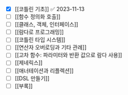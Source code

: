 - [x] [[코틀린 기초]] ✅ 2023-11-13
- [ ] [[함수 정의화 호출]]
- [ ] [[클래스, 객체, 인터페이스]]
- [ ] [[람다로 프로그래밍]]
- [ ] [[코틀린 타입 시스템]]
- [ ] [[연산자 오버로딩과 기타 관례]]
- [ ] [[고차 함수: 파라미터와 반환 값으로 람다 사용]]
- [ ] [[제네릭스]]
- [ ] [[애너테이션과 리플렉션]]
- [ ] [[DSL 만들기]]
- [ ] [[부록]]